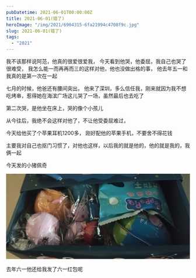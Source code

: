 ```yaml
---
pubDatetime: 2021-06-01T00:00:00Z
title: 2021-06-01(错了)
heroImage: "/img/2021/6904315-6fa21994c4708f9c.jpg"
slug: 2021-06-01(错了)
tags:
  - "2021"
---
```


我不该那样说阿范，他真的很爱很爱我， 今天看到他哭，他委屈，我自己也哭了
很难受， 我怎么能一而再再而三的这样对他，他也没做出格的事， 他去年五一和我真的是第一次在一起

七月的时候，他爸还有腰间突出， 他来了深圳，多么信任我，刚来就因为我不想吃烤串，惹得她在海滨广场这儿哭了一场，虽然最后也去吃了

第二次哭，是他坐在床上，哭的像个小孩儿

从今往后，我绝不会这样对他了，不让他受委屈难过，

今天给他买了个苹果耳机1200多， 刚好配他的苹果手机，不要舍不得花钱

主要我对自己也抠门习惯了，对他也这样，以后我的就是他的，他的就是我的，我俩一起

今天发的小猪佩奇

![](../../../../public/img/2021/6904315-6fa21994c4708f9c.jpg)

去年六一他还给我发了六一红包呢
